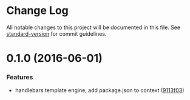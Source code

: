 # Change Log

All notable changes to this project will be documented in this file. See [standard-version](https://github.com/conventional-changelog/standard-version) for commit guidelines.

<a name="0.1.0"></a>
# 0.1.0 (2016-06-01)


### Features

* handlebars template engine, add package.json to context ([9113f03](https://github.com/vimlab/t.vim/commit/9113f03))

